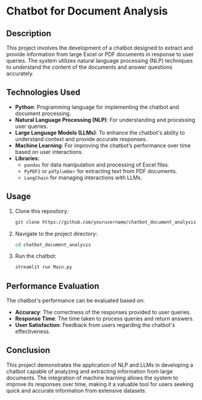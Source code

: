# Chatbot for Document Analysis

## Description
This project involves the development of a chatbot designed to extract and provide information from large Excel or PDF documents in response to user queries. The system utilizes natural language processing (NLP) techniques to understand the content of the documents and answer questions accurately. 

## Technologies Used
- **Python**: Programming language for implementing the chatbot and document processing.
- **Natural Language Processing (NLP)**: For understanding and processing user queries.
- **Large Language Models (LLMs)**: To enhance the chatbot's ability to understand context and provide accurate responses.
- **Machine Learning**: For improving the chatbot’s performance over time based on user interactions.
- **Libraries**: 
  - `pandas` for data manipulation and processing of Excel files.
  - `PyPDF2` or `pdfplumber` for extracting text from PDF documents.
  - `LangChain` for managing interactions with LLMs.
 
  

## Usage
1. Clone this repository:
    ```bash
    git clone https://github.com/yourusername/chatbot_document_analysis.git
    ```
2. Navigate to the project directory:
    ```bash
    cd chatbot_document_analysis
    ```
3. Run the chatbot:
    ```bash
    streamlit run Main.py
    ```



## Performance Evaluation
The chatbot's performance can be evaluated based on:

- **Accuracy**: The correctness of the responses provided to user queries.
- **Response Time**: The time taken to process queries and return answers.
- **User Satisfaction**: Feedback from users regarding the chatbot's effectiveness.

## Conclusion
This project demonstrates the application of NLP and LLMs in developing a chatbot capable of analyzing and extracting information from large documents. The integration of machine learning allows the system to improve its responses over time, making it a valuable tool for users seeking quick and accurate information from extensive datasets.
